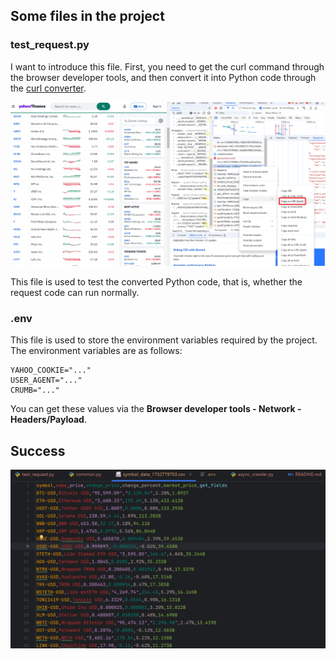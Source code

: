 ## Some files in the project

### test_request.py

I want to introduce this file. First, you need to get the curl command through the browser developer tools, and then convert it into Python code through the [curl converter](https://curlconverter.com/python/).

![yahoo-get-curl](../assets/yahoo-get-curl.png)

This file is used to test the converted Python code, that is, whether the request code can run normally.

### .env

This file is used to store the environment variables required by the project. The environment variables are as follows:

```plaintext
YAHOO_COOKIE="..."
USER_AGENT="..."
CRUMB="..."
```

You can get these values via the <b>Browser developer tools - Network - Headers/Payload</b>.

## Success

![yahoo-crypto-result](../assets/yahoo-crypto-result.png)
